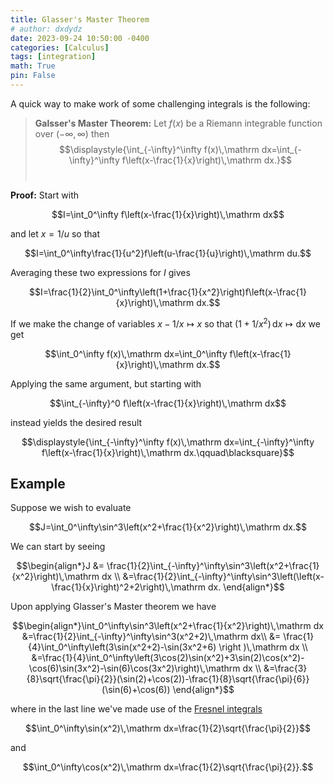 ```yaml
---
title: Glasser's Master Theorem
# author: dxdydz
date: 2023-09-24 10:50:00 -0400
categories: [Calculus]
tags: [integration]
math: True
pin: False
---
```


 A quick way to make work of some challenging integrals is the following:

 > **Galsser's Master Theorem:** Let $f(x)$ be a Riemann integrable function over $(-\infty,\,\infty)$ then
> $$\displaystyle{\int_{-\infty}^\infty f(x)\,\mathrm dx=\int_{-\infty}^\infty f\left(x-\frac{1}{x}\right)\,\mathrm dx.}$$
> $$\,$$

**Proof:** Start with

$$I=\int_0^\infty f\left(x-\frac{1}{x}\right)\,\mathrm dx$$

and let $x=1/u$ so that

$$I=\int_0^\infty\frac{1}{u^2}f\left(u-\frac{1}{u}\right)\,\mathrm du.$$

Averaging these two expressions for $I$ gives

$$I=\frac{1}{2}\int_0^\infty\left(1+\frac{1}{x^2}\right)f\left(x-\frac{1}{x}\right)\,\mathrm dx.$$

If we make the change of variables $x-1/x\mapsto x$ so that $(1+1/x^2)\,\mathrm dx\mapsto\mathrm dx$ we get

$$\int_0^\infty f(x)\,\mathrm dx=\int_0^\infty f\left(x-\frac{1}{x}\right)\,\mathrm dx.$$

Applying the same argument, but starting with

$$\int_{-\infty}^0 f\left(x-\frac{1}{x}\right)\,\mathrm dx$$

instead yields the desired result

$$\displaystyle{\int_{-\infty}^\infty f(x)\,\mathrm dx=\int_{-\infty}^\infty f\left(x-\frac{1}{x}\right)\,\mathrm dx.\qquad\blacksquare}$$

## Example

Suppose we wish to evaluate

$$J=\int_0^\infty\sin^3\left(x^2+\frac{1}{x^2}\right)\,\mathrm dx.$$

We can start by seeing

$$\begin{align*}J &= \frac{1}{2}\int_{-\infty}^\infty\sin^3\left(x^2+\frac{1}{x^2}\right)\,\mathrm dx \\ &=\frac{1}{2}\int_{-\infty}^\infty\sin^3\left(\left(x-\frac{1}{x}\right)^2+2\right)\,\mathrm dx.  \end{align*}$$

Upon applying Glasser's Master theorem we have

$$\begin{align*}\int_0^\infty\sin^3\left(x^2+\frac{1}{x^2}\right)\,\mathrm dx &=\frac{1}{2}\int_{-\infty}^\infty\sin^3(x^2+2)\,\mathrm dx\\ &= \frac{1}{4}\int_0^\infty\left(3\sin(x^2+2)-\sin(3x^2+6) \right )\,\mathrm dx \\ 
 &=\frac{1}{4}\int_0^\infty\left(3\cos(2)\sin(x^2)+3\sin(2)\cos(x^2)-\cos(6)\sin(3x^2)-\sin(6)\cos(3x^2)\right)\,\mathrm dx \\ 
 &=\frac{3}{8}\sqrt{\frac{\pi}{2}}(\sin(2)+\cos(2))-\frac{1}{8}\sqrt{\frac{\pi}{6}}(\sin(6)+\cos(6)) \end{align*}$$

 where in the last line we've made use of the [Fresnel integrals](https://en.wikipedia.org/wiki/Fresnel_integral)

 $$\int_0^\infty\sin(x^2)\,\mathrm dx=\frac{1}{2}\sqrt{\frac{\pi}{2}}$$

 and

 $$\int_0^\infty\cos(x^2)\,\mathrm dx=\frac{1}{2}\sqrt{\frac{\pi}{2}}.$$